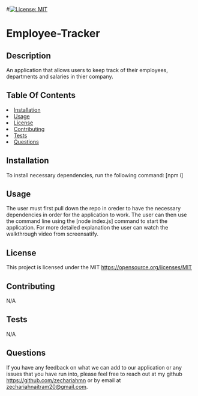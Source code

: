 #[![License: MIT](https://img.shields.io/badge/License-MIT-yellow.svg)](https://opensource.org/licenses/MIT)
  # Employee-Tracker

  ## Description
  An application that allows users to keep track of their employees, departments and salaries in thier company.

## Table Of Contents
<li><a href="#installation">Installation</a></li>
<li><a href="#usage">Usage</a></li>
<li><a href="#license">License</a></li>
<li><a href="#contributing">Contributing</a></li>
<li><a href="#tests">Tests</a></li>
<li><a href="#questions">Questions</a></li>

## Installation
To install necessary dependencies, run the following command:
[npm i]

## Usage
The user must first pull down the repo in oreder to have the necessary dependencies in order for the application to work. The user can then use the command line using the [node index.js] command to start the application. For more detailed explanation the user can watch the walkthrough video from screensatify.

## License
This project is licensed under the MIT https://opensource.org/licenses/MIT

## Contributing
N/A

## Tests
N/A

## Questions
If you have any feedback on what we can add to our application or any issues that you have run into, please feel free to reach out at my github https://github.com/zechariahmn or by email at zechariahnaitram20@gmail.com.


